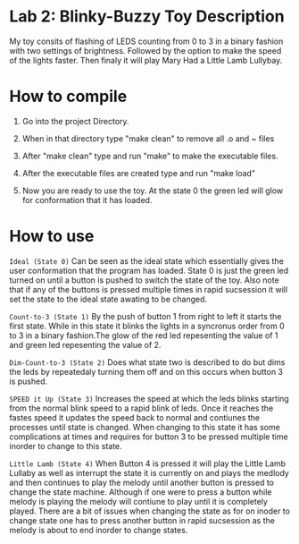 # Lab 2: Blinky-Buzzy Toy Description

My toy consits of flashing of LEDS counting from 0 to 3 in a binary fashion
with two settings of brightness. Followed by the option to make the speed of the lights faster. Then finaly it will play Mary Had a
Little Lamb Lullybay. 

# How to compile

1. Go into the project Directory.

2. When in that directory type "make clean" to remove all .o and ~ files

3. After "make clean" type and run "make" to make the executable files.

4. After the executable files are created type and run "make load"

5. Now you are ready to use the toy. At the state 0 the green led will glow
for conformation that it has loaded.


# How to use

`Ideal (State 0)`
Can be seen as the ideal state which essentially
gives the user conformation that the program has loaded. State 0 is just the
green led turned on until a button is pushed to switch the state of the
toy. Also note that if any of the buttons is pressed multiple times in rapid
sucsession it will set the state to the ideal state awating to be changed.

`Count-to-3 (State 1)`
By the push of button 1 from right to left it starts the first state. While in
this state it blinks the lights in a syncronus order from 0 to 3 in a binary
fashion.The glow of the red led repesenting the value of 1 and green led
repesenting the value of 2.

`Dim-Count-to-3 (State 2)`
Does what state two is described to do but dims the leds by repeatedaly
turning them off and on this occurs when button 3 is pushed.

`SPEED it Up (State 3)`
Increases the speed at which the leds blinks starting from the normal blink
speed to a rapid blink of leds. Once it reaches the fastes speed it updates
the speed back to normal and contiunes the processes until state is
changed. When changing to this state it has some complications at times and
requires for button 3 to be pressed multiple time inorder to change to this state.

`Little Lamb (State 4)`
When Button 4 is pressed it will play the Little Lamb Lullaby as well as interrupt the state it is currently on and plays the medlody and then
continues to play the melody until another button is pressed to change the
state machine. Although if one were to press a button while melody is playing
the melody will contiune to play until it is completely played. There are a
bit of issues when changing the state as for on inoder to change state one has
to press another button in rapid sucsession as the melody is about to end
inorder to change states. 
